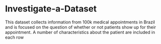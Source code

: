 # Investigate-a-Dataset
This dataset collects information from 100k medical appointments in Brazil and is focused on the question of whether or not patients show up for their appointment. A number of characteristics about the patient are included in each row
